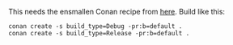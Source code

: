 This needs the ensmallen Conan recipe from [here](https://github.com/hheld/ensmallen-conan). Build like this:

```shell
conan create -s build_type=Debug -pr:b=default .
conan create -s build_type=Release -pr:b=default .
```